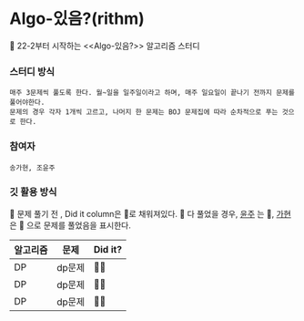 # Algo-있음?(rithm)

🎼 22-2부터 시작하는 <<Algo-있음?>> 알고리즘 스터디



### 스터디 방식
    매주 3문제씩 풀도록 한다. 월~일을 일주일이라고 하며, 매주 일요일이 끝나기 전까지 문제를 풀어야한다.
    문제의 경우 각자 1개씩 고르고, 나머지 한 문제는 BOJ 문제집에 따라 순차적으로 푸는 것으로 한다. 

### 참여자
    송가현, 조윤주
    
### 깃 활용 방식

📌 문제 풀기 전 , Did it column은 🖤로 채워져있다.
📌 다 풀었을 경우, [윤주](https://github.com/yunju727) 는 💚, [가현](https://github.com/SongGaHyeon) 은 💙 으로 문제를 풀었음을 표시한다.



|알고리즘|문제|Did it?|
|------|---|-----|
|DP|dp문제|🖤🖤|
|DP|dp문제|🖤🖤|
|DP|dp문제|🖤🖤|
